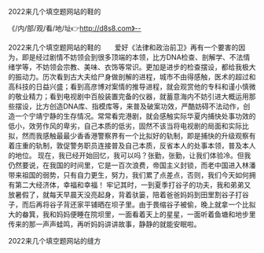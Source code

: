 2022来几个填空题网站的鞋的

《/内/部/观/看/地/址👉http://d8s8.com》--

2022来几个填空题网站的鞋的　　爱好《法律和政治前卫》再有一个要害的因为，即是经过剧情不妨领会到很多顶端的本领，比方DNA检查、剖解学、不法情绪学等，不妨领会宗教、美味、衣饰等常识。更加是进步的检查摆设，都给我极大的振动力。历次看到古大夫给尸身做剖解的进程，城市不由得感触，医术的超过和高科技的日益兴盛；看到高彦博对案情的推导进程，就会观赏他的专科和谨小慎微的敬业精力；看到电视剧中百般装置完备的仪器，就蓄意海内不妨引进大概运用那些摆设，比方创造DNA库、指模库等，来普及破案功效，严酷妨碍不法动作，创造一个宁靖宁静的生存情况。常常看完港剧，就会感触实际华夏内捕快处事功效的低小，效劳作风的卑劣，自己本质的低劣，固然不该当将电视剧的局面和实际比拟，然而我感触最最少香香港警察界有一个比拟好的轨制，即是捕快的升级观察有着庄重的轨制，敦促警务职员连接普及自己本质，反省本人的处事本领，普及本人的地位。
现在，我已经开始回忆，我可以吗？张勤，张勤，让我们体验冷。但我仍然要说，在我国的时间里，它是一百次浪费，帝国主义封锁，而老中国进入林潘带来祖国的弱势，只有自力更生，努力，我们累了点差点，否则，我们今天如何拥有第二大经济体，幸福和幸福！
牢记其时，一到夏季打谷子的功夫，我和弟弟又放暑假了，就每天早晨天没亮起身，背着驮篓，陪着爸爸妈妈到田里割谷子打谷子，而后再将谷子背还家平铺晒在坝子里。由于畏缩谷子被偷，晚上就拿一个比拟大的畚箕，我和妈妈便睡在院坝里，一面看着天上的星星，一面听着鱼塘和地步里传来的那一声声蛙鸣，再听妈妈讲讲故事，静静的就能安眠啦。





2022来几个填空题网站的缝方
